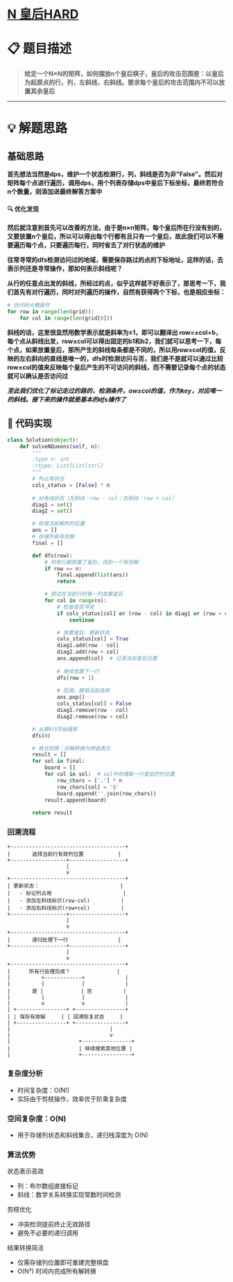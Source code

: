 # [N 皇后HARD](https://leetcode.cn/problems/n-queens/)

# 📋 题目描述
> **给定一个N×N的矩阵，如何摆放n个皇后棋子，皇后的攻击范围是：以皇后为起原点的行，列，左斜线，右斜线。要求每个皇后的攻击范围内不可以放置其余皇后**

---

# 💡 解题思路

## 基础思路
**首先想法当然是dps，维护一个状态检测行，列，斜线是否为非"False"。然后对矩阵每个点进行遍历，调用dps，用个列表存储dps中皇后下标坐标，最终若符合n个数量，则添加进最终解答方案中**

#### 🔍 优化发现
**然后就注意到首先可以改善的方法，由于是n×n矩阵，每个皇后所在行没有别的，又要放置n个皇后，所以可以得出每个行都有且只有一个皇后，故此我们可以不需要遍历每个点，只要遍历每行，同时省去了对行状态的维护**

**往常寻常的dfs检测访问过的地域，需要保存路过的点的下标地址，这样的话，去表示列还是寻常操作，那如何表示斜线呢？**

**从行的任意点出发的斜线，所经过的点，似乎这样就不好表示了，那思考一下，我们首先有对行遍历，同时对列遍历的操作，自然有获得两个下标，也是相应坐标：**
```python
# 伪代码大概操作
for row in range(len(grid)):
    for col in range(len(grid[0]))
```
**斜线的话，这里很显然用数学表示就是斜率为±1，即可以翻译出 row=±col+b，每个点从斜线出发，row±col可以得出固定的b1和b2，我们就可以思考一下，每个点，如果放置皇后，那所产生的斜线每条都是不同的，所以用row±col的值，反映的左右斜向的直线是唯一的，dfs时检测访问与否，我们是不是就可以通过比较row±col的值来反映每个皇后产生的不可访问的斜线，而不需要记录每个点的状态就可以确认是否访问过**

​​***至此我们优化了标记走过的路的，检测条件，ow±col的值，作为key，对应唯一的斜线。接下来的操作就是基本的dfs操作了***

## 📝 代码实现
```python
class Solution(object):
    def solveNQueens(self, n):
        """
        :type n: int
        :rtype: List[List[str]]
        """
        # 列占用状态
        cols_status = [False] * n
        
        # 对角线状态（左斜线：row - col；右斜线：row + col）
        diag1 = set()
        diag2 = set()

        # 存储当前解的列位置
        ans = []
        # 存储所有有效解
        final = []

        def dfs(row):
            # 所有行都放置了皇后，找到一个有效解
            if row == n:
                final.append(list(ans))
                return

            # 尝试在当前行的每一列放置皇后
            for col in range(n):
                # 检查是否冲突
                if cols_status[col] or (row - col) in diag1 or (row + col) in diag2:
                    continue

                # 放置皇后，更新状态
                cols_status[col] = True
                diag1.add(row - col)
                diag2.add(row + col)
                ans.append(col)  # 记录当前皇后位置
                
                # 继续放置下一行
                dfs(row + 1)
                
                # 回溯，撤销当前选择
                ans.pop()
                cols_status[col] = False
                diag1.remove(row - col)
                diag2.remove(row + col)

        # 从第0行开始搜索
        dfs(0)

        # 格式转换：将解转换为棋盘表示
        result = []
        for sol in final:
            board = []
            for col in sol:  # sol中存储每一行皇后的列位置
                row_chars = ['.'] * n
                row_chars[col] = 'Q'
                board.append(''.join(row_chars))
            result.append(board)
            
        return result
```


### 回溯流程
```text
+-------------------------------------+
|       选择当前行有效列位置           |
+------------------+------------------+
                   |
                   v
+-------------------------------------+
| 更新状态：                          |
|   - 标记列占用                       |
|   - 添加左斜线标识(row-col)          |
|   - 添加右斜线标识(row+col)          |
+------------------+------------------+
                   |
                   v
+-------------------------------------+
|       递归处理下一行                |
+------------------+------------------+
                   |
                   v
+-------------------------------------+
|      所有行处理完成？               |
|          +------------+             |
|          |            |             |
|       是 |            | 否          |
|          |            |             |
|          v            v             |
| +----------------+ +----------------+
| | 保存有效解     | | 回溯恢复状态     |
| +----------------+ +----------------+
|                                |
|                                v
|                      +----------------+
|                      | 继续搜索其他位置 |
|                      +----------------+
```

### 复杂度分析
* 时间复杂度：O(N!)
* 实际由于剪枝操作，效率优于阶乘复杂度

### 空间复杂度：O(N)
* 用于存储列状态和斜线集合，递归栈深度为 O(N)

### 算法优势
状态表示高效
* 列：布尔数组直接标记
* 斜线：数学关系转换实现常数时间检测
  
剪枝优化
* 冲突检测提前终止无效路径
* 避免不必要的递归调用
  
结果转换简洁
* 仅需存储列位置即可重建完整棋盘
* O(N²) 时间内完成所有解转换

